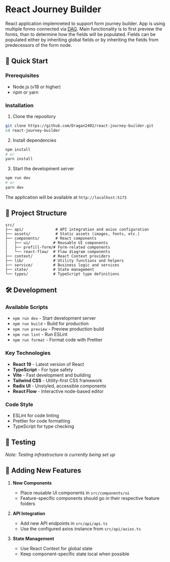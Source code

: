 # React Journey Builder

React application implemneted to support form journey builder.
App is using multiple forms connected via [DAG](https://en.wikipedia.org/wiki/Directed_acyclic_graph). Main functionality is to first preview the forms, than to determine how the fields will be populated.
Fields can be populated either by inheriting global fields or by inheriting the fields from predecessors of the form node.

## 🚀 Quick Start

### Prerequisites

- Node.js (v18 or higher)
- npm or yarn

### Installation

1. Clone the repository

```bash
git clone https://github.com/Dragan2402/react-journey-builder.git
cd react-journey-builder
```

2. Install dependencies

```bash
npm install
# or
yarn install
```

3. Start the development server

```bash
npm run dev
# or
yarn dev
```

The application will be available at `http://localhost:5173`

## 📁 Project Structure

```
src/
├── api/              # API integration and axios configuration
├── assets/           # Static assets (images, fonts, etc.)
├── components/       # React components
│   ├── ui/          # Reusable UI components
│   ├── prefill-form/# Form-related components
│   └── react-flow/  # Flow diagram components
├── context/         # React Context providers
├── lib/             # Utility functions and helpers
├── service/         # Business logic and services
├── state/           # State management
└── types/           # TypeScript type definitions
```

## 🛠️ Development

### Available Scripts

- `npm run dev` - Start development server
- `npm run build` - Build for production
- `npm run preview` - Preview production build
- `npm run lint` - Run ESLint
- `npm run format` - Format code with Prettier

### Key Technologies

- **React 19** - Latest version of React
- **TypeScript** - For type safety
- **Vite** - Fast development and building
- **Tailwind CSS** - Utility-first CSS framework
- **Radix UI** - Unstyled, accessible components
- **React Flow** - Interactive node-based editor

### Code Style

- ESLint for code linting
- Prettier for code formatting
- TypeScript for type checking

## 🧪 Testing

_Note: Testing infrastructure is currently being set up_

## 📝 Adding New Features

1. **New Components**

   - Place reusable UI components in `src/components/ui`
   - Feature-specific components should go in their respective feature folders

2. **API Integration**

   - Add new API endpoints in `src/api/api.ts`
   - Use the configured axios instance from `src/api/axios.ts`

3. **State Management**

   - Use React Context for global state
   - Keep component-specific state local when possible
